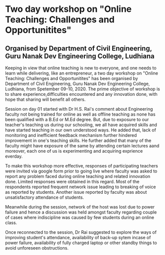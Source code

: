 # Two day workshop on "Online Teaching: Challenges and Opportunitites" 
## Organised by Department of Civil Engineering, Guru Nanak Dev Engineering College, Ludhiana

Keeping in view that online teaching is new to everyone,
and one needs to learn while delivering, like an entrepreneur, 
a two day workshop on "Online Teaching: Challenges and Opportunitites" 
has been organised by Department of Civil Engineering, 
Guru Nanak Dev Engineering College, Ludhiana, from Spetember 09-10, 2020.
The prime objective of workshop is to share experience,difficulties encountered 
and any innovation done, with hope that sharing will benefit all others. 

Session on day 01 started with Dr H.S. Rai's comment about Engineering 
faculty not being trained for online as well as offline teaching as 
none has been qualified with a B.Ed or M.Ed degree.
But, due to exposure to our teacher's teaching us during our schooling,
we all have acquired skills and have started teaching in our own understood ways. 
He added that, lack of monitoring and inefficient feedback mechanism 
further hindered improvement in one's teaching skills. 
He further added that many of the faculty might have exposure of the same by 
attending certain lectures aand moreover, each one of us is experimenting and acquiring exprience everday. 

To make this workshop more effective, responses of participating teachers 
were invited via google form prior to going live where faculty was asked to report any problem faced 
during online teaching and related innovation done. Limited responses were obtained in this regard.
Most of the respondents reported frequent network issue leading to breaking of voice as reported by students. 
Another issue reported by faculty was about unsatisfactory attendance of students.

Meanwhile during the session, network of the host was lost due to power failure and hence a discussion was 
held amongst faculty regarding couple of cases where indiscipline was caused by few students during an online class.

Once reconnected to the session, Dr Rai suggested to explore the ways of improving student's attendance, availability of back-up
sytem incase of power failure, availability of fully charged laptop or other standby things to avoid unforeseen obstructions.





